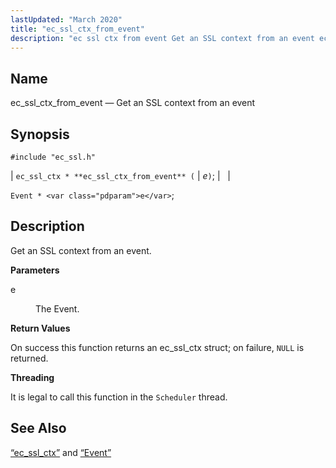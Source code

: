 ```yaml
---
lastUpdated: "March 2020"
title: "ec_ssl_ctx_from_event"
description: "ec ssl ctx from event Get an SSL context from an event ec ssl ctx ec ssl ctx from event e Event e Get an SSL context from an event e The Event On success this function returns an ec ssl ctx struct on failure NULL is returned It is..."
---
```


<a name="apis.ec_ssl_ctx_from_event"></a> 
## Name

ec_ssl_ctx_from_event — Get an SSL context from an event

## Synopsis

`#include "ec_ssl.h"`

| `ec_ssl_ctx * **ec_ssl_ctx_from_event** (` | <var class="pdparam">e</var>`)`; |   |

`Event * <var class="pdparam">e</var>`;<a name="idp62711728"></a> 
## Description

Get an SSL context from an event.

**<a name="idp62712944"></a> Parameters**

<dl class="variablelist">

<dt>e</dt>

<dd>

The Event.

</dd>

</dl>

**<a name="idp62715648"></a> Return Values**

On success this function returns an ec_ssl_ctx struct; on failure, `NULL` is returned.

**<a name="idp62717056"></a> Threading**

It is legal to call this function in the `Scheduler` thread.

<a name="idp62718912"></a> 
## See Also

[“ec_ssl_ctx”](/momentum/3/3-api/structs-ec-ssl-ctx) and [“Event”](/momentum/3/3-api/structs-event)